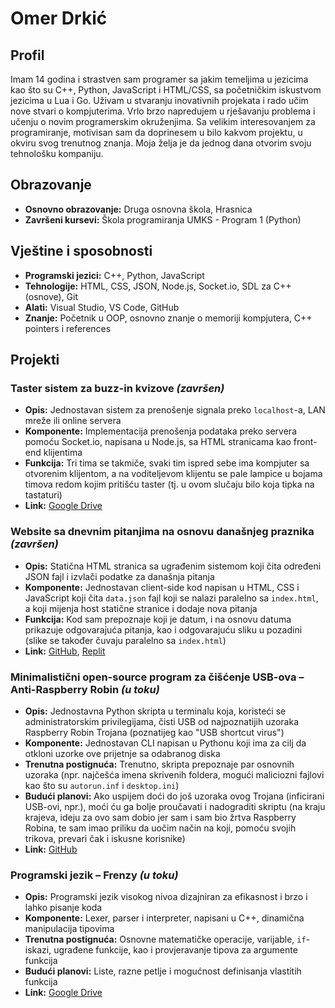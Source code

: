 # Omer Drkić

## Profil

Imam 14 godina i strastven sam programer sa jakim temeljima u jezicima kao što su C++, Python,
JavaScript i HTML/CSS, sa početničkim iskustvom jezicima u Lua i Go. Uživam u stvaranju
inovativnih projekata i rado učim nove stvari o kompjuterima. Vrlo brzo napredujem u rješavanju
problema i učenju o novim programerskim okruženjima. Sa velikim interesovanjem za programiranje,
motivisan sam da doprinesem u bilo kakvom projektu, u okviru svog trenutnog znanja. Moja želja
je da jednog dana otvorim svoju tehnološku kompaniju.

## Obrazovanje

- **Osnovno obrazovanje:** Druga osnovna škola, Hrasnica
- **Završeni kursevi:** Škola programiranja UMKS - Program 1 (Python)

## Vještine i sposobnosti

- **Programski jezici:** C++, Python, JavaScript
- **Tehnologije:** HTML, CSS, JSON, Node.js, Socket.io, SDL za C++ (osnove), Git
- **Alati:** Visual Studio, VS Code, GitHub
- **Znanje:** Početnik u OOP, osnovno znanje o memoriji kompjutera, C++ pointers i references

## Projekti

### Taster sistem za buzz-in kvizove *(završen)*
- **Opis:** Jednostavan sistem za prenošenje signala preko `localhost`-a, LAN mreže ili online
servera
- **Komponente:** Implementacija prenošenja podataka preko servera pomoću Socket.io, napisana u
Node.js, sa HTML stranicama kao front-end klijentima
- **Funkcija:** Tri tima se takmiče, svaki tim ispred sebe ima kompjuter sa otvorenim klijentom,
a na voditeljevom klijentu se pale lampice u bojama timova redom kojim pritišću taster (tj. u ovom
slučaju bilo koja tipka na tastaturi)
- **Link:** [Google Drive](
    https://drive.google.com/file/d/1mkygEOWJCmsMJAfyzM1gVyb0ck688CXx/view?usp=sharing
)

### Website sa dnevnim pitanjima na osnovu današnjeg praznika *(završen)*
- **Opis:** Statična HTML stranica sa ugrađenim sistemom koji čita određeni JSON fajl i izvlači
podatke za današnja pitanja
- **Komponente:** Jednostavan client-side kod napisan u HTML, CSS i JavaScript koji čita
`data.json` fajl koji se nalazi paralelno sa `index.html`, a koji mijenja host statične stranice
i dodaje nova pitanja
- **Funkcija:** Kod sam prepoznaje koji je datum, i na osnovu datuma prikazuje odgovarajuća
pitanja, kao i odgovarajuću sliku u pozadini (slike se također čuvaju paralelno sa `index.html`)
- **Link:** [GitHub](https://github.com/feralcodetech/feralcodetech.github.io),
[Replit](https://replit.com/@OmerDrkic/SchoolDailyQuiz)

### Minimalistični open-source program za čišćenje USB-ova – Anti-Raspberry Robin *(u toku)*
- **Opis:** Jednostavna Python skripta u terminalu koja, koristeći se administratorskim
privilegijama, čisti USB od najpoznatijih uzoraka Raspberry Robin Trojana (poznatijeg kao "USB
shortcut virus")
- **Komponente:** Jednostavan CLI napisan u Pythonu koji ima za cilj da otkloni uzorke ove
prijetnje sa odabranog diska
- **Trenutna postignuća:** Trenutno, skripta prepoznaje par osnovnih uzoraka (npr. najčešća imena
skrivenih foldera, mogući maliciozni fajlovi kao što su `autorun.inf` i `desktop.ini`)
- **Budući planovi:** Ako uspijem doći do još uzoraka ovog Trojana (inficirani USB-ovi, npr.),
moći ću ga bolje proučavati i nadograditi skriptu (na kraju krajeva, ideju za ovo sam dobio jer
sam i sam bio žrtva Raspberry Robina, te sam imao priliku da uočim način na koji, pomoću svojih
trikova, prevari čak i iskusne korisnike)
- **Link:** [GitHub](https://github.com/feralcodetech/anti-raspberry-robin)

### Programski jezik – Frenzy *(u toku)*
- **Opis:** Programski jezik visokog nivoa dizajniran za efikasnost i brzo i lahko pisanje koda
- **Komponente:** Lexer, parser i interpreter, napisani u C++, dinamična manipulacija tipovima
- **Trenutna postignuća:** Osnovne matematičke operacije, varijable, `if`-iskazi, ugrađene
funkcije, kao i provjeravanje tipova za argumente funkcija
- **Budući planovi:** Liste, razne petlje i mogućnost definisanja vlastitih funkcija
- **Link:** [Google Drive](
    https://drive.google.com/file/d/1F-5spwJQAA3-lZ-IEGoIWgVCRX91qbMh/view?usp=sharing
)
